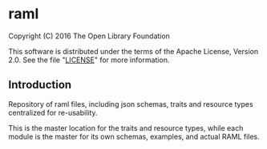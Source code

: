 # raml

Copyright (C) 2016 The Open Library Foundation

This software is distributed under the terms of the Apache License,
Version 2.0. See the file "[LICENSE](LICENSE)" for more information.

## Introduction

Repository of raml files, including json schemas, traits and resource types centralized for re-usability.

This is the master location for the traits and resource types, while each module is the master for its own schemas, examples, and actual RAML files.
